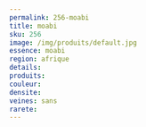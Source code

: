 ```yaml
---
permalink: 256-moabi
title: moabi
sku: 256
image: /img/produits/default.jpg
essence: moabi
region: afrique
details: 
produits:
couleur: 
densite: 
veines: sans
rarete: 
---
```

